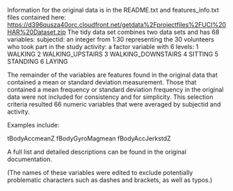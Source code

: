 Information for the original data is in the README.txt and features_info.txt files contained here: https://d396qusza40orc.cloudfront.net/getdata%2Fprojectfiles%2FUCI%20HAR%20Dataset.zip
The tidy data set combines two data sets and has 68 variables:
subjectid: an integer from 1:30 representing the 30 volunteers who took part in the study
activity: a factor variable with 6 levels:
1 WALKING
2 WALKING_UPSTAIRS
3 WALKING_DOWNSTAIRS
4 SITTING
5 STANDING
6 LAYING

The remainder of the variables are features found in the original data that contained a mean or standard deviation measurement.  Those that contained a mean frequency or standard deviation frequency in the original data were not included for consistency and for simplicity. This selection criteria resulted 66 numeric variables that were averaged by subjectid and activity.

Examples include:

tBodyAccmeanZ
fBodyGyroMagmean
fBodyAccJerkstdZ

A full list and detailed descriptions can be found in the original documentation.

(The names of these variables were edited to exclude potentially problematic characters such as dashes and brackets, as well as typos.)
